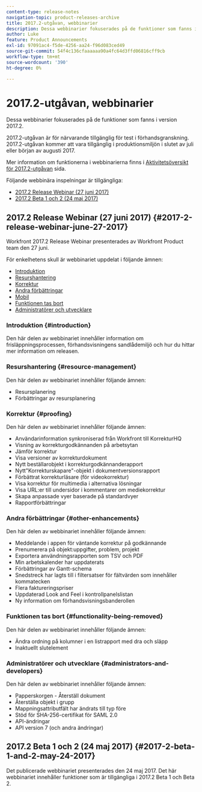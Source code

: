 ```yaml
---
content-type: release-notes
navigation-topic: product-releases-archive
title: 2017.2-utgåvan, webbinarier
description: Dessa webbinarier fokuserades på de funktioner som fanns i version 2017.2.
author: Luke
feature: Product Announcements
exl-id: 97091ac4-f5de-4256-aa24-f96d083ced49
source-git-commit: 54f4c136cfaaaaaa90a4fc64d3ffd06816cff9cb
workflow-type: tm+mt
source-wordcount: '390'
ht-degree: 0%

---
```


# 2017.2-utgåvan, webbinarier

Dessa webbinarier fokuserades på de funktioner som fanns i version 2017.2. 

2017.2-utgåvan är för närvarande tillgänglig för test i förhandsgranskning. 2017.2-utgåvan kommer att vara tillgänglig i produktionsmiljön i slutet av juli eller början av augusti 2017.

Mer information om funktionerna i webbinarierna finns i [Aktivitetsöversikt för 2017.2-utgåvan](../../../../product-announcements/product-releases/quarterly-release-archive/2017.2-release-activity/2017.2-release-activity-overview.md) sida.

Följande webbinära inspelningar är tillgängliga:

* [2017.2 Release Webinar (27 juni 2017)](#2017-2-release-webinar-june-27-2017)
* [2017.2 Beta 1 och 2 (24 maj 2017)](#2017-2-beta-1-and-2-may-24-2017)

## 2017.2 Release Webinar (27 juni 2017) {#2017-2-release-webinar-june-27-2017}

Workfront 2017.2 Release Webinar presenterades av Workfront Product team den 27 juni.  

För enkelhetens skull är webbinariet uppdelat i följande ämnen:

* [Introduktion](#introduction)
* [Resurshantering](#resource-management)
* [Korrektur](#proofing)
* [Andra förbättringar](#other-enhancements)
* [Mobil](#mobile)
* [Funktionen tas bort](#functionality-being-removed)
* [Administratörer och utvecklare](#administrators-and-developers)

### Introduktion {#introduction}

Den här delen av webbinariet innehåller information om frisläppningsprocessen, förhandsvisningens sandlådemiljö och hur du hittar mer information om releasen.

### Resurshantering {#resource-management}

Den här delen av webbinariet innehåller följande ämnen:

* Resursplanering
* Förbättringar av resursplanering

### Korrektur {#proofing}

Den här delen av webbinariet innehåller följande ämnen:

* Användarinformation synkroniserad från Workfront till KorrekturHQ
* Visning av korrekturgodkännanden på arbetsytan
* Jämför korrektur
* Visa versioner av korrekturdokument
* Nytt beställarobjekt i korrekturgodkännanderapport
* Nytt&quot;Korrekturskapare&quot;-objekt i dokumentversionsrapport
* Förbättrat korrekturläsare (för videokorrektur)
* Visa korrektur för multimedia i alternativa lösningar
* Visa URL:er till undersidor i kommentarer om mediekorrektur
* Skapa anpassade vyer baserade på standardvyer
* Rapportförbättringar

### Andra förbättringar {#other-enhancements}

Den här delen av webbinariet innehåller följande ämnen:

* Meddelande i appen för väntande korrektur på godkännande
* Prenumerera på objekt:uppgifter, problem, projekt
* Exportera användningsrapporten som TSV och PDF
* Min arbetskalender har uppdaterats
* Förbättringar av Gantt-schema
* Snedstreck har lagts till i filtersatser för fältvärden som innehåller kommatecken
* Flera faktureringspriser
* Uppdaterad Look and Feel i kontrollpanelslistan
* Ny information om förhandsvisningsbanderollen

### Funktionen tas bort {#functionality-being-removed}

Den här delen av webbinariet innehåller följande ämnen:

* Ändra ordning på kolumner i en listrapport med dra och släpp
* Inaktuellt slutelement

### Administratörer och utvecklare {#administrators-and-developers}

Den här delen av webbinariet innehåller följande ämnen:

* Papperskorgen - Återställ dokument
* Återställa objekt i grupp
* Mappningsattributfält har ändrats till typ före
* Stöd för SHA-256-certifikat för SAML 2.0
* API-ändringar
* API version 7 (och andra ändringar)

## 2017.2 Beta 1 och 2 (24 maj 2017) {#2017-2-beta-1-and-2-may-24-2017}

Det publicerade webbinariet presenterades den 24 maj 2017. Det här webbinariet innehåller funktioner som är tillgängliga i 2017.2 Beta 1 och Beta 2.
